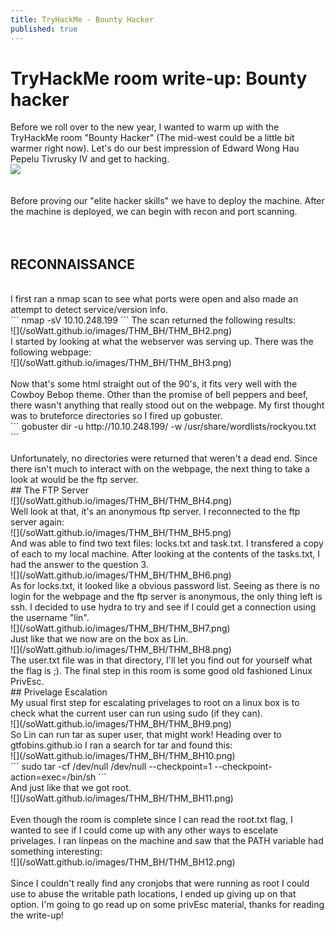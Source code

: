 ```yaml
---
title: TryHackMe - Bounty Hacker
published: true
---
```


# [](#header-1)TryHackMe room write-up: Bounty hacker

Before we roll over to the new year, I wanted to warm up with the TryHackMe room "Bounty Hacker" (The mid-west could be a little bit warmer right now). Let's do our best impression of Edward Wong Hau Pepelu Tivrusky IV and get to hacking.
<br/>
![](/soWatt.github.io/images/THM_BH/THM_BH1.png)
<br/>
<br/>
<br/>
Before proving our "elite hacker skills" we have to deploy the machine. After the machine is deployed, we can begin with recon and port scanning.
<br/>
<br/>
<br/>
## RECONNAISSANCE
<br/>
I first ran a nmap scan to see what ports were open and also made an attempt to detect service/version info.
<br/>
```
nmap -sV 10.10.248.199
```
The scan returned the following results:
<br/>
![](/soWatt.github.io/images/THM_BH/THM_BH2.png)
<br/>
I started by looking at what the webserver was serving up. There was the following webpage:
<br/>
![](/soWatt.github.io/images/THM_BH/THM_BH3.png)
<br/>
<br/>
Now that's some html straight out of the 90's, it fits very well with the Cowboy Bebop theme. Other than the promise of bell peppers and beef, there wasn't anything that really stood out on the webpage. My first thought was to bruteforce directories so I fired up gobuster.
<br/>
```
gobuster dir -u http://10.10.248.199/ -w /usr/share/wordlists/rockyou.txt
```
<br/>
<br/>
Unfortunately, no directories were returned that weren't a dead end. Since there isn't much to interact with on the webpage, the next thing to take a look at would be the ftp server.

<br/>
## The FTP Server
<br/>
![](/soWatt.github.io/images/THM_BH/THM_BH4.png)
<br/>
Well look at that, it's an anonymous ftp server. I reconnected to the ftp server again:
<br/>
![](/soWatt.github.io/images/THM_BH/THM_BH5.png)
<br/>
And was able to find two text files: locks.txt and task.txt. I transfered a copy of each to my local machine. After looking at the contents of the tasks.txt, I had the answer to the question 3.
<br/>
![](/soWatt.github.io/images/THM_BH/THM_BH6.png)
<br/>
As for locks.txt, it looked like a obvious password list. Seeing as there is no login for the webpage and the ftp server is anonymous, the only thing left is ssh. I decided to use hydra to try and see if I could get a connection using the username "lin".
<br/>
![](/soWatt.github.io/images/THM_BH/THM_BH7.png)
<br/>
Just like that we now are on the box as Lin.
<br/>
![](/soWatt.github.io/images/THM_BH/THM_BH8.png)
<br/>
The user.txt file was in that directory, I'll let you find out for yourself what the flag is ;). The final step in this room is some good old fashioned Linux PrivEsc.
<br/>
## Privelage Escalation
<br/>
My usual first step for escalating privelages to root on a linux box is to check what the current user can run using sudo (if they can).
<br/>
![](/soWatt.github.io/images/THM_BH/THM_BH9.png)
<br/>
So Lin can run tar as super user, that might work! Heading over to gtfobins.github.io I ran a search for tar and found this:
<br/>
![](/soWatt.github.io/images/THM_BH/THM_BH10.png)
<br/>
```
sudo tar -cf /dev/null /dev/null --checkpoint=1 --checkpoint-action=exec=/bin/sh
```
<br/>
And just like that we got root.
<br/>
![](/soWatt.github.io/images/THM_BH/THM_BH11.png)
<br/>
<br/>
Even though the room is complete since I can read the root.txt flag, I wanted to see if I could come up with any other ways to escelate privelages. I ran linpeas on the machine and saw that the PATH variable had something interesting:
<br/>
![](/soWatt.github.io/images/THM_BH/THM_BH12.png)
<br/>
<br/>
Since I couldn't really find any cronjobs that were running as root I could use to abuse the writable path locations, I ended up giving up on that option. I'm going to go read up on some privEsc material, thanks for reading the write-up!


